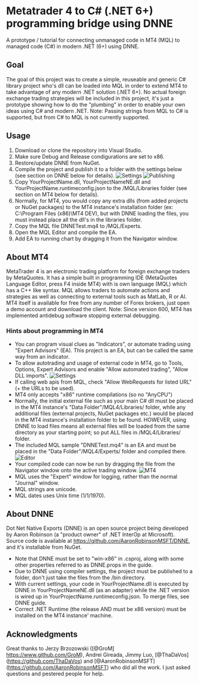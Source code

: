 # Metatrader 4 to C# (.NET 6+) programming bridge using DNNE
A prototype / tutorial for connecting unmanaged code in MT4 (MQL) to managed code (C#) in modern .NET (6+) using DNNE.

## Goal
The goal of this project was to create a simple, reuseable and generic C# library project who's dll can be loaded into MQL in order to extend MT4 to take advantage of any modern .NET solution (.NET 6+). No actual foreign exchange trading strategies will be included in this project, it's just a prototype showing how to do the "plumbing" in order to enable your own ideas using C# and modern .NET. 
Note: Passing strings from MQL to C# is supported, but from C# to MQL is not currently supported.

## Usage
1. Download or clone the repository into Visual Studio.
2. Make sure Debug and Release condigurations are set to x86.
3. Restore/update DNNE from NuGet.
4. Compile the project and publish it to a folder with the settings below (see section on DNNE below for details).
![Settings](https://ams03pap005files.storage.live.com/y4mu97bnrfrQnssA_oMNLQFWEZUf7_e5Dsws1oA9VT4OepXDvwkntO8ZKpgMVyy0G6hM5QkVMDJuEVmRwXkFo14Vir8Mz53h9ufzqdEkqw73V1cLmxR_QOHGeB-pM2vxs2m8CKr85MnvnuSBVnFAvRCuq5WjOtpms4Dy69sSOYfY-GCYtd1fMFITgZG-fiO3Uhy?width=825&height=750&cropmode=none "Settings")
![Publishing](https://ams03pap005files.storage.live.com/y4mJuVmGk_CGCz6eFiYhMpwkUsHOMBPkhqZin4rgQKVhQFe20t-WLgJG2fQmilf3_OO_sGSxo0LyTJfjFlU5ai2mVHqBI2lZTDeItfVceUBwakyT_Gkf1TGgJ8EaRxqUYIuvdorOBdY92u2sur1mWa-Zco_pkyrzf2fZF8xgEaqvpqbXjrVlWcEKd9hT4fTQhHc?width=1024&height=926&cropmode=none "Publishing")
4. Copy YourProjectName.dll, YourProjectNameNE.dll and YourProjectName.runtimeconfig.json to the /MQL/Libraries folder (see section on MT4 below for details).
5. Normally, for MT4, you would copy any extra dlls (from added projects or NuGet packages) to the MT4 instance's installation folder (ex: C:\Program Files (x86)\MT4 DEV), but with DNNE loading the files, you must instead place all the dll's in the libraries folder.
6. Copy the MQL file DNNETest.mq4 to /MQL/Experts.
7. Open the MQL Editor and compile the EA.
8. Add EA to running chart by dragging it from the Navigator window.

## About MT4
MetaTrader 4 is an electronic trading platform for foreign exchange traders by MetaQuotes. It has a simple built in programming IDE (MetaQuotes Language Editor, press F4 inside MT4) with is own language (MQL) which has a C++ like syntax. MQL allows traders to automate actions and strategies as well as connecting to external tools such as MatLab, R or AI. MT4 itself is available for free from any number of Forex brokers, just open a demo account and download the client. Note: Since version 600, MT4 has implemented antidebug software stopping external debugging.

### Hints about programming in MT4
* You can program visual clues as "Indicators", or automate trading using "Expert Advisors" (EA). This project is an EA, but can be called the same way from an indicator.
* To allow autotrading and usage of external code in MT4, go to Tools, Options, Expert Advisors and enable "Allow automated trading", "Allow DLL imports". 
![Settings](https://ams03pap005files.storage.live.com/y4mnu7CRqsFHH6tXo71CmutbA2Doh-NPsgsiZiqoMZsJQylhljHs4L8W-nvHoQ7GVa0GST-hQKmJpIE4NLs7IGgv9M5WIi90jOqUsclO9bGwsS8YDG4q__D2rwk7rsMIR9x88gdpqPzeVoJ01c96z9pPJgcpOxSkosnvzYE1LE_C1FtUj7Tp2uWFCP4R82mHaVm?width=861&height=557&cropmode=none "Settings")
* If calling web apis from MQL, check "Allow WebRequests for listed URL" (+ the URLs to be used).
* MT4 only accepts "x86" runtime compilations (so no "AnyCPU")
* Normally, the initial external file such as your main C# dll must be placed in the MT4 instance's "Data Folder"/MQL4/Libraries/ folder, while any additional files (external projects, NuGet packages etc.) would be placed in the MT4 instance's installation folder to be found. HOWEVER, using DNNE to load files means all external files will be loaded from the same directory as your starting point; so put ALL files in /MQL4/Libraries/ folder.
* The included MQL sample "DNNETest.mq4" is an EA and must be placed in the "Data Folder"/MQL4/Experts/ folder and compiled there.
![Editor](https://ams03pap005files.storage.live.com/y4mg0FwvolwWXHwB75LbvzV1SQaT62gKjETpWqwceAuJWkI7pfgLHBfN0mOkI_JgtHsuinr1_BZU8VHuvF_B-3axd9PrRoWM2AmL0Mmk_4KFpwt9ysqtamyW0XMH5q9pfkeuaZ50foRnZDFWMHOMU93HeP0MxYppc0LHSaYXnB76_3qMNCdkt0pJSbKUzcWNqiW?width=1320&height=838&cropmode=none "Editor")
* Your compiled code can now be run by dragging the file from the Navigator window onto the active trading window.
![MT4](https://ams03pap005files.storage.live.com/y4miJ2U6SPMouneltHx7aO1Zyyxsabz6z6IiG-QolntA_H-cwvTqD02wKm38w_ieZ7rVFoN_4IHaY-sWK2P1z9NOgZjYPzcsnH-PQC12JAxIMoHOIHuMJnGAVu9GSiwmtAHIwgpH4VdM7yvZZIXpnqmjNOPDrgwke0OZZE2tdbKcbsRbZpA5bp1tLipU0uLmMK4?width=1024&height=665&cropmode=none "MT4")
* MQL uses the "Expert" window for logging, rather than the normal "Journal" window.
* MQL strings are unicode.
* MQL dates uses Unix time (1/1/1970).

## About DNNE
Dot Net Native Exports (DNNE) is an open source project being developed by Aaron Robinson (a "product owner" of .NET InterOp at Microsoft). 
Source code is available at https://github.com/AaronRobinsonMSFT/DNNE, and it's installable from NuGet.
* Note that DNNE must be set to "win-x86" in .csproj, along with some other properties referred to as DNNE.props in the guide.
* Due to DNNE using compiler settings, the project must be published to a folder, don't just take the files from the /bin directory.
* With current settings, your code in YourProjectName.dll is executed by DNNE in YourProjectNameNE.dll (as an adapter) while the .NET version is wired up in YourProjectName.runtimeconfig.json. To merge files, see DNNE guide.
* Correct .NET Runtime (the release AND must be x86 version) must be installed on the MT4 instance' machine.

## Acknowledgments
Great thanks to Jerzy Brzozowski ([@GroM] https://www.github.com/GroM), Andrei Gireada, Jimmy Luo, [@ThaDaVos] (https://github.com/ThaDaVos) and [@AaronRobinsonMSFT] (https://github.com/AaronRobinsonMSFT) who did all the work. I just asked questions and pestered people for help.

